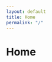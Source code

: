 ```yaml
---
layout: default
title: Home
permalink: "/"
---
```


# Home

<script>
    window.location.href = "/baby-steps/routine";
</script>
